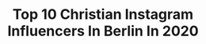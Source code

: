 ---
title: Top 10 Christian Instagram Influencers In Berlin In 2020
description: >-
  Find top christian Instagram influencers in Berlin in 2020. Most popular hashtags: #happy #corona #loveit #berlin.
platform: Instagram
profiles:
  - username: "marinajacb"
    fullname: >-
      M A R I N A ☀️ 24
    location: "Germany"
    followers: 4964
    engagement: 835
    commentsToLikes: 0.045346
    avatar: "https://scontent-ams4-1.cdninstagram.com/v/t51.2885-19/s320x320/90085988_1652966534859073_6650993905691000832_n.jpg?_nc_ht=scontent-ams4-1.cdninstagram.com&_nc_ohc=51QwufzEArAAX-mVbzh&oh=ece8771d2fd6182dc259345537c8a5f7&oe=5EB69188"
    verified: false
    hashtags: "#beachlife, #snowwhite, #mondaymotivation, #garmincoach"
  - username: "vonguteneltern"
    fullname: >-
      Von guten Eltern
    location: "Germany"
    followers: 23003
    engagement: 257
    commentsToLikes: 0.050402
    avatar: "https://scontent-lhr8-1.cdninstagram.com/v/t51.2885-19/s150x150/74940068_477262506518139_2223206786171666432_n.jpg?_nc_ht=scontent-lhr8-1.cdninstagram.com&_nc_ohc=TKgvyILe5dcAX-W4nOj&oh=0e8f6576f5d094f10552431d21293253&oe=5EB8B45F"
    verified: false
    hashtags: "#supportlocalbusiness, #allbymyself, #wochenbett, #geburtsvorbereitung"
  - username: "christianlindner"
    fullname: >-
      Christian Lindner
    location: "Germany"
    followers: 161118
    engagement: 219
    commentsToLikes: 0.023582
    avatar: "https://scontent-lhr8-1.cdninstagram.com/v/t51.2885-19/s320x320/74694533_518260275681951_2213096205523615744_n.jpg?_nc_ht=scontent-lhr8-1.cdninstagram.com&_nc_ohc=c_cPtdXK9JwAX8Gqhbm&oh=5679e5bdd407c696139f4c8eed44e4e3&oe=5EBA1D3A"
    verified: true
    hashtags: "#italien, #eu, #steuern, #passtaufeuchauf"
  - username: "rick.okon"
    fullname: >-
      Rick Okon
    location: "Germany"
    followers: 14138
    engagement: 1502
    commentsToLikes: 0.029364
    avatar: "https://scontent-lhr8-1.cdninstagram.com/v/t51.2885-19/s320x320/22708894_307889103024723_437956084301299712_n.jpg?_nc_ht=scontent-lhr8-1.cdninstagram.com&_nc_ohc=mKXYMZWg7-UAX8JyZUe&oh=2ed5ac5093c9f48105f32041cfcd5435&oe=5EBBF765"
    verified: false
    hashtags: "#skyserie, #skyseries, #miniseries, #firstrecord"
  - username: "veit_kazimiersch"
    fullname: >-
      veit kazimiersch
    location: "Germany"
    followers: 11320
    engagement: 1021
    commentsToLikes: 0.053802
    avatar: "https://instagram.fgbb2-1.fna.fbcdn.net/v/t51.2885-19/s320x320/67336188_381748299196606_8244916072361230336_n.jpg?_nc_ht=instagram.fgbb2-1.fna.fbcdn.net&_nc_ohc=-xrSyVUNbJgAX864JqY&oh=ecab3385a1b62a7c9cd97b72ec92b757&oe=5E93676E"
    verified: false
    hashtags: "#pikefishing, #camotackle, #keitechlures, #stradicfl"
  - username: "andreaspietschmann"
    fullname: >-
      Andreas Pietschmann
    location: "Germany"
    followers: 95785
    engagement: 1868
    commentsToLikes: 0.011637
    avatar: "https://scontent-ams4-1.cdninstagram.com/v/t51.2885-19/s320x320/25015945_898007780367889_8891793784145182720_n.jpg?_nc_ht=scontent-ams4-1.cdninstagram.com&_nc_ohc=1fVAf8ljD2oAX_6p2Ld&oh=39d451b4142ac3a08813769fb8263ccf&oe=5EB9133C"
    verified: true
    hashtags: "#zdf, #herrundfraubulle, #johannvonbuelow, #season1"
  - username: "mi_lkaaa"
    fullname: >-
      Milka - KK
    location: "Germany"
    followers: 6341
    engagement: 1889
    commentsToLikes: 0.051123
    avatar: "https://scontent-ams4-1.cdninstagram.com/v/t51.2885-19/s320x320/87583912_3235926913088177_5602012473663160320_n.jpg?_nc_ht=scontent-ams4-1.cdninstagram.com&_nc_ohc=W917RuulDHQAX_IVldE&oh=d59215734ec81d29904d1d64125238fe&oe=5E971EF2"
    verified: false
    hashtags: "#sommersprossen, #happyme, #lovemylife, #blaueaugen"
  - username: "birthe_wolter"
    fullname: >-
      Birthe Wolter
    location: "Germany"
    followers: 9196
    engagement: 566
    commentsToLikes: 0.059893
    avatar: "https://scontent-ams4-1.cdninstagram.com/v/t51.2885-19/s320x320/80109430_491886275009252_1286172426878582784_n.jpg?_nc_ht=scontent-ams4-1.cdninstagram.com&_nc_ohc=NKz1HSEMAtAAX8SHOAR&oh=f8a8297cead206a92d9fcdedaa0c5f3f&oe=5EB84C2F"
    verified: false
    hashtags: "#hello2020, #bibi, #lassie, #electra"
  - username: "malla71"
    fullname: >-
      Marcel Müller
    location: "Germany"
    followers: 6248
    engagement: 1657
    commentsToLikes: 0.029218
    avatar: "https://scontent-lhr8-1.cdninstagram.com/v/t51.2885-19/s320x320/20225608_121898631767279_3675977489768775680_a.jpg?_nc_ht=scontent-lhr8-1.cdninstagram.com&_nc_ohc=_cDQJqBBAaAAX8FoE9V&oh=64ae71024b8698ea0f4d62dfe9193450&oe=5EB8E3EC"
    verified: true
    hashtags: "#jahre, #proud, #dr, #stay"
  - username: "clmfub"
    fullname: >-
      Clmfub
    location: "Germany"
    followers: 3905
    engagement: 2367
    commentsToLikes: 0.158584
    avatar: "https://scontent-lhr8-1.cdninstagram.com/v/t51.2885-19/s320x320/78721045_2832696223448079_1652775270303662080_n.jpg?_nc_ht=scontent-lhr8-1.cdninstagram.com&_nc_ohc=y6AiBOVzOFoAX_kTMEC&oh=162ede6a10e90c717e41b4f27374d641&oe=5EBC2501"
    verified: false
    hashtags: "#darkmobs, #streetshared, #visualambassadors, #sigma"
---